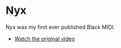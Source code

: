 # Nyx

Nyx was my first ever published Black MIDI.

* [Watch the original video](https://youtu.be/w1JoJdw3dKQ)
